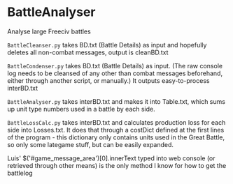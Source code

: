 # BattleAnalyser
 Analyse large Freeciv battles

 `BattleCleanser.py` takes BD.txt (Battle Details) as input and hopefully deletes all non-combat messages, output is cleanBD.txt

 `BattleCondenser.py` takes BD.txt (Battle Details) as input. (The raw console log needs to be cleansed of any other than combat messages beforehand, either through another script, or manually.) It outputs easy-to-process interBD.txt

 `BattleAnalyser.py` takes interBD.txt and makes it into Table.txt, which sums up unit type numbers used in a battle by each side.

 `BattleLossCalc.py` takes interBD.txt and calculates production loss for each side into Losses.txt. It does that through a costDict defined at the first lines of the program - this dictionary only contains units used in the Great Battle, so only some lategame stuff, but can be easily expanded.
 
 Luis' $('#game_message_area')[0].innerText typed into web console (or retrieved through other means)  is the only method I know for how to get the battlelog

